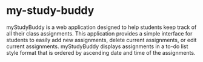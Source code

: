 # my-study-buddy
myStudyBuddy is a web application designed to help students keep track of all their class assignments. This application provides a simple interface for students to easily add new assignments, delete current assignments, or edit current assignments. myStudyBuddy displays assignments in a to-do list style format that is ordered by ascending date and time of the assignments.
